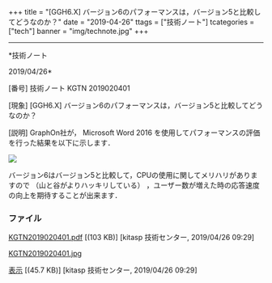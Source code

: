 ﻿+++
title = "[GGH6.X] バージョン6のパフォーマンスは，バージョン5と比較してどうなのか？"
date = "2019-04-26"
ttags = ["技術ノート"]
tcategories = ["tech"]
banner = "img/technote.jpg"
+++

-----------------------------------------------------------------------------------------------------------------------------

*技術ノート

2019/04/26*


[番号]
技術ノート KGTN 2019020401

[現象]
[GGH6.X]
バージョン6のパフォーマンスは，バージョン5と比較してどうなのか？

[説明]
GraphOn社が， Microsoft Word 2016
を使用してパフォーマンスの評価を行った結果を以下に示します．

![](http://techreport.kitasp.net/attachments/download/4250/KGTN2019020401.jpg)

バージョン6はバージョン5と比較して，CPUの使用に関してメリハリがありますので
（山と谷がよりハッキリしている）
，ユーザー数が増えた時の応答速度の向上を期待することが出来ます．


### ファイル

 
 


[KGTN2019020401.pdf](http://techreport.kitasp.net/attachments/download/4249/KGTN2019020401.pdf)
 [(103 KB)] [kitasp 技術センター, 2019/04/26
09:29]

[KGTN2019020401.jpg](http://techreport.kitasp.net/attachments/download/4250/KGTN2019020401.jpg)

[表示](http://techreport.kitasp.net/attachments/4250/KGTN2019020401.jpg "表示")
 [(45.7 KB)] [kitasp 技術センター, 2019/04/26
09:29]


 


 

